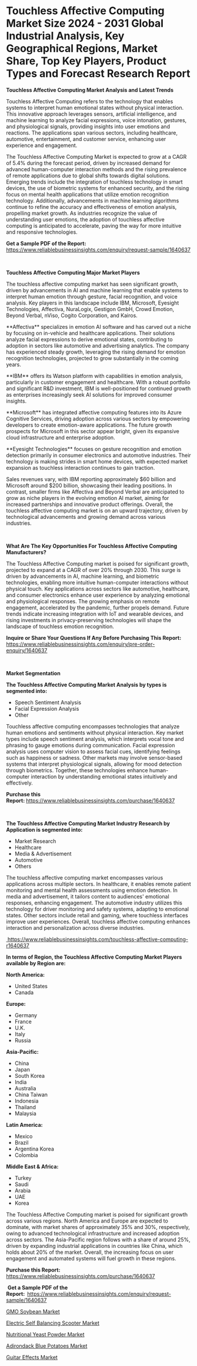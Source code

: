 <p><h1>Touchless Affective Computing Market Size 2024 - 2031 Global Industrial Analysis, Key Geographical Regions, Market Share, Top Key Players, Product Types and Forecast Research Report</h1></p><p><strong>Touchless Affective Computing Market Analysis and Latest Trends</strong></p>
<p><p>Touchless Affective Computing refers to the technology that enables systems to interpret human emotional states without physical interaction. This innovative approach leverages sensors, artificial intelligence, and machine learning to analyze facial expressions, voice intonation, gestures, and physiological signals, providing insights into user emotions and reactions. The applications span various sectors, including healthcare, automotive, entertainment, and customer service, enhancing user experience and engagement.</p><p>The Touchless Affective Computing Market is expected to grow at a CAGR of 5.4% during the forecast period, driven by increased demand for advanced human-computer interaction methods and the rising prevalence of remote applications due to global shifts towards digital solutions. Emerging trends include the integration of touchless technology in smart devices, the use of biometric systems for enhanced security, and the rising focus on mental health applications that utilize emotion recognition technology. Additionally, advancements in machine learning algorithms continue to refine the accuracy and effectiveness of emotion analysis, propelling market growth. As industries recognize the value of understanding user emotions, the adoption of touchless affective computing is anticipated to accelerate, paving the way for more intuitive and responsive technologies.</p></p>
<p><strong>Get a Sample PDF of the Report:&nbsp;</strong> <a href="https://www.reliablebusinessinsights.com/enquiry/request-sample/1640637?utm_campaign=1119&utm_medium=2&utm_source=Github&utm_content=ia&utm_term=25092024&utm_id=touchless-affective-computing">https://www.reliablebusinessinsights.com/enquiry/request-sample/1640637</a></p>
<p>&nbsp;</p>
<p><strong>Touchless Affective Computing Major Market Players</strong></p>
<p><p>The touchless affective computing market has seen significant growth, driven by advancements in AI and machine learning that enable systems to interpret human emotion through gesture, facial recognition, and voice analysis. Key players in this landscape include IBM, Microsoft, Eyesight Technologies, Affectiva, NuraLogix, Gestigon GmbH, Crowd Emotion, Beyond Verbal, nViso, Cogito Corporation, and Kairos.</p><p>**Affectiva** specializes in emotion AI software and has carved out a niche by focusing on in-vehicle and healthcare applications. Their solutions analyze facial expressions to derive emotional states, contributing to adoption in sectors like automotive and advertising analytics. The company has experienced steady growth, leveraging the rising demand for emotion recognition technologies, projected to grow substantially in the coming years.</p><p>**IBM** offers its Watson platform with capabilities in emotion analysis, particularly in customer engagement and healthcare. With a robust portfolio and significant R&D investment, IBM is well-positioned for continued growth as enterprises increasingly seek AI solutions for improved consumer insights.</p><p>**Microsoft** has integrated affective computing features into its Azure Cognitive Services, driving adoption across various sectors by empowering developers to create emotion-aware applications. The future growth prospects for Microsoft in this sector appear bright, given its expansive cloud infrastructure and enterprise adoption.</p><p>**Eyesight Technologies** focuses on gesture recognition and emotion detection primarily in consumer electronics and automotive industries. Their technology is making strides in smart home devices, with expected market expansion as touchless interaction continues to gain traction.</p><p>Sales revenues vary, with IBM reporting approximately $60 billion and Microsoft around $200 billion, showcasing their leading positions. In contrast, smaller firms like Affectiva and Beyond Verbal are anticipated to grow as niche players in the evolving emotion AI market, aiming for increased partnerships and innovative product offerings. Overall, the touchless affective computing market is on an upward trajectory, driven by technological advancements and growing demand across various industries.</p></p>
<p>&nbsp;</p>
<p><strong>What Are The Key Opportunities For Touchless Affective Computing Manufacturers?</strong></p>
<p><p>The Touchless Affective Computing market is poised for significant growth, projected to expand at a CAGR of over 20% through 2030. This surge is driven by advancements in AI, machine learning, and biometric technologies, enabling more intuitive human-computer interactions without physical touch. Key applications across sectors like automotive, healthcare, and consumer electronics enhance user experience by analyzing emotional and physiological responses. The growing emphasis on remote engagement, accelerated by the pandemic, further propels demand. Future trends indicate increasing integration with IoT and wearable devices, and rising investments in privacy-preserving technologies will shape the landscape of touchless emotion recognition.</p></p>
<p><strong>Inquire or Share Your Questions If Any Before Purchasing This Report:</strong> <a href="https://www.reliablebusinessinsights.com/enquiry/pre-order-enquiry/1640637?utm_campaign=1119&utm_medium=2&utm_source=Github&utm_content=ia&utm_term=25092024&utm_id=touchless-affective-computing">https://www.reliablebusinessinsights.com/enquiry/pre-order-enquiry/1640637</a></p>
<p>&nbsp;</p>
<p><strong>Market Segmentation</strong></p>
<p><strong>The Touchless Affective Computing Market Analysis by types is segmented into:</strong></p>
<p><ul><li>Speech Sentiment Analysis</li><li>Facial Expression Analysis</li><li>Other</li></ul></p>
<p><p>Touchless affective computing encompasses technologies that analyze human emotions and sentiments without physical interaction. Key market types include speech sentiment analysis, which interprets vocal tone and phrasing to gauge emotions during communication. Facial expression analysis uses computer vision to assess facial cues, identifying feelings such as happiness or sadness. Other markets may involve sensor-based systems that interpret physiological signals, allowing for mood detection through biometrics. Together, these technologies enhance human-computer interaction by understanding emotional states intuitively and effectively.</p></p>
<p><strong>Purchase this Report:&nbsp;</strong><a href="https://www.reliablebusinessinsights.com/purchase/1640637?utm_campaign=1119&utm_medium=2&utm_source=Github&utm_content=ia&utm_term=25092024&utm_id=touchless-affective-computing">https://www.reliablebusinessinsights.com/purchase/1640637</a></p>
<p>&nbsp;</p>
<p><strong>The Touchless Affective Computing Market Industry Research by Application is segmented into:</strong></p>
<p><ul><li>Market Research</li><li>Healthcare</li><li>Media & Advertisement</li><li>Automotive</li><li>Others</li></ul></p>
<p><p>The touchless affective computing market encompasses various applications across multiple sectors. In healthcare, it enables remote patient monitoring and mental health assessments using emotion detection. In media and advertisement, it tailors content to audiences' emotional responses, enhancing engagement. The automotive industry utilizes this technology for driver monitoring and safety systems, adapting to emotional states. Other sectors include retail and gaming, where touchless interfaces improve user experiences. Overall, touchless affective computing enhances interaction and personalization across diverse industries.</p></p>
<p><a href="https://www.reliablebusinessinsights.com/touchless-affective-computing-r1640637?utm_campaign=1119&utm_medium=2&utm_source=Github&utm_content=ia&utm_term=25092024&utm_id=touchless-affective-computing">&nbsp;https://www.reliablebusinessinsights.com/touchless-affective-computing-r1640637</a></p>
<p><strong>In terms of Region, the Touchless Affective Computing Market Players available by Region are:</strong></p>
<p>
    <p> <strong> North America: </strong>
        <ul>
            <li>United States</li>
            <li>Canada</li>
        </ul>
        </p> 
    <p> <strong> Europe: </strong>
        <ul>
            <li>Germany</li>
            <li>France</li>
            <li>U.K.</li>
            <li>Italy</li>
            <li>Russia</li>
        </ul>
        </p> 
    <p> <strong> Asia-Pacific: </strong>
        <ul>
            <li>China</li>
            <li>Japan</li>
            <li>South Korea</li>
            <li>India</li>
            <li>Australia</li>
            <li>China Taiwan</li>
            <li>Indonesia</li>
            <li>Thailand</li>
            <li>Malaysia</li>
        </ul>
        </p> 
    <p> <strong> Latin America: </strong>
        <ul>
            <li>Mexico</li>
            <li>Brazil</li>
            <li>Argentina Korea</li>
            <li>Colombia</li>
        </ul>
        </p> 
    <p> <strong> Middle East & Africa: </strong>
        <ul>
            <li>Turkey</li>
            <li>Saudi</li>
            <li>Arabia</li>
            <li>UAE</li>
            <li>Korea</li>
        </ul>
    </p>
    </p>
<p><p>The Touchless Affective Computing market is poised for significant growth across various regions. North America and Europe are expected to dominate, with market shares of approximately 35% and 30%, respectively, owing to advanced technological infrastructure and increased adoption across sectors. The Asia-Pacific region follows with a share of around 25%, driven by expanding industrial applications in countries like China, which holds about 20% of the market. Overall, the increasing focus on user engagement and automated systems will fuel growth in these regions.</p></p>
<p><strong>Purchase this Report: </strong><a href="https://www.reliablebusinessinsights.com/purchase/1640637?utm_campaign=1119&utm_medium=2&utm_source=Github&utm_content=ia&utm_term=25092024&utm_id=touchless-affective-computing">https://www.reliablebusinessinsights.com/purchase/1640637</a></p>
<p>&nbsp;<strong>Get a Sample PDF of the Report:&nbsp;&nbsp;</strong><a href="https://www.reliablebusinessinsights.com/enquiry/request-sample/1640637?utm_campaign=1119&utm_medium=2&utm_source=Github&utm_content=ia&utm_term=25092024&utm_id=touchless-affective-computing">https://www.reliablebusinessinsights.com/enquiry/request-sample/1640637</a></p>
<p><strong></strong></p>
<p><p><a href="https://www.linkedin.com/pulse/gmo-soybean-market-trends-regional-insights-forecasted-moxqf?utm_campaign=1119&utm_medium=2&utm_source=Github&utm_content=ia&utm_term=25092024&utm_id=touchless-affective-computing">GMO Soybean Market</a></p><p><a href="https://issuu.com/reportprime-2/docs/electric-self-balancing-scooter-mar_a30f293f180b77?utm_campaign=1119&utm_medium=2&utm_source=Github&utm_content=ia&utm_term=25092024&utm_id=touchless-affective-computing">Electric Self Balancing Scooter Market</a></p><p><a href="https://www.linkedin.com/pulse/nutritional-yeast-powder-industry-sector-market-dynamics-future-a08kf?utm_campaign=1119&utm_medium=2&utm_source=Github&utm_content=ia&utm_term=25092024&utm_id=touchless-affective-computing">Nutritional Yeast Powder Market</a></p><p><a href="https://www.linkedin.com/pulse/adirondack-blue-potatoes-market-share-new-trends-analysis-6z3tf?utm_campaign=1119&utm_medium=2&utm_source=Github&utm_content=ia&utm_term=25092024&utm_id=touchless-affective-computing">Adirondack Blue Potatoes Market</a></p><p><a href="https://issuu.com/reportprime-2/docs/guitar-effects-market-size-2030.ppt_492d926a36c9df?utm_campaign=1119&utm_medium=2&utm_source=Github&utm_content=ia&utm_term=25092024&utm_id=touchless-affective-computing">Guitar Effects Market</a></p></p>